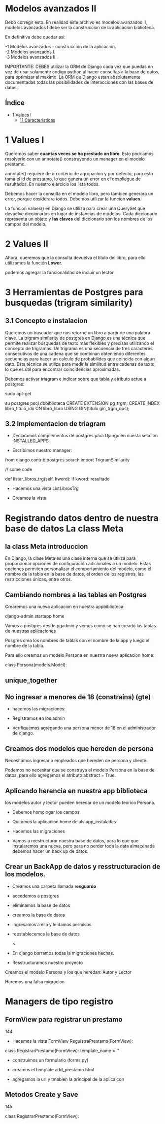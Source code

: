 # Modelos avanzados II

Debo corregir esto. En realidad este archivo es modelos avanzados II, modelos avanzados I debe ser la construccion de la aplicacion biblioteca.

En definitiva debe quedar asi:

-1 Modelos avanzados - construcción de la aplicación.\
-2 Modelos avanzados I.\
-3 Modelos avanzados II.

IMPORTANTE: DEBES utilizar la ORM de Django cada vez que puedas en vez de usar solamente codigo python al hacer consultas a la base de datos, para optimizar al maximo. La ORM de Django estan absolutamente documentadas todas las posibilidades de interacciones con las bases de datos.

## Índice

* [1 Values I](#1-Values-I)
  * [11 Características](#11-Caracteristicas)

# 1 Values I

Queremos saber **cuantas veces se ha prestado un libro**. Esto podriamos resolverlo con un annotate() construyendo un manager en el modelo prestamo.

annotate() requiere de un criterio de agrupacion y por defecto, para esto toma el id de prestamo, lo que genera un error en el despliegue de resultados. En nuestro ejercicio los lista todos.

Debemos hacer la consulta en el modelo libro, pero tambien generara un error, porque cosiderara todos. Debemos utilizar la funcion **values**.

La función values() en Django se utiliza para crear una QuerySet que devuelve diccionarios en lugar de instancias de modelos. Cada diccionario representa un objeto y **las claves** del diccionario son los nombres de los campos del modelo.

# 2 Values II

Ahora, queremos que la consulta devuelva el titulo del libro, para ello utilizamos la función **Lower**.

podemos agregar la funcionalidad de incluir un lector.

# 3 Herramientas de Postgres para busquedas (trigram similarity)

## 3.1 Concepto e instalacion

Queremos un buscador que nos retorne un libro a partir de una palabra clave. La trigram similarity de postgres en Django es una técnica que permite realizar búsquedas de texto más flexibles y precisas utilizando el concepto de trigramas. Un trigrama es una secuencia de tres caracteres consecutivos de una cadena que se combinan obteniendo diferentes secuencias para hacer un calculo de probabilides que coincida con algun dato. Esta técnica se utiliza para medir la similitud entre cadenas de texto, lo que es útil para encontrar coincidencias aproximadas.

Debemos activar triagram e indicar sobre que tabla y atributo actue a postgres:

sudo apt-get 

su postgres
psql dbbiblioteca
CREATE EXTENSION pg_trgm;
CREATE INDEX libro_titulo_idx ON libro_libro USING GIN(titulo gin_trgm_ops);

## 3.2 Implementacion de triagram

- Declaramos complementos de postgres para Django en nuesta seccion INSTALLED_APPS

- Escribimos nuestro manager:

from django.contrib.postgres.search import TrigramSimilarity

// some code

def listar_libros_trg(self, kword):
   if kword:
      resultado
      
- Hacemos una vista ListLibrosTrg

- Creamos la vista 

# Registrando datos dentro de nuestra base de datos La class Meta

## la class Meta introduccion

En Django, la clase Meta es una clase interna que se utiliza para proporcionar opciones de configuración adicionales a un modelo. Estas opciones permiten personalizar el comportamiento del modelo, como el nombre de la tabla en la base de datos, el orden de los registros, las restricciones únicas, entre otros.

## Cambiando nombres a las tablas en Postgres

Crearemos una nueva aplicacion en nuestra appbiblioteca:

django-admin startapp home

Vamos a postgres desde pgadmin y vemos como se han creado las tablas de nuestras aplicaciones

Posgres crea los nombres de tablas con el nombre de la app y luego el nombre de la tabla.

Para ello creamos un modelo Persona en nuestra nueva aplicacion home:

class Persona(models.Model):

## unique_together

## No  ingresar a menores de 18 (constrains) (gte)

- hacemos las migraciones:

- Registramos en los admin

- Verifiquemos agregando una persona menor de 18 en el administrador de django.

## Creamos dos modelos que hereden de persona

Necesitamos ingresar a empleados que hereden de persona y cliente.

Podemos no necesitar que se construya el modelo Persona en la base de datos, para ello agregamos el atributo abstract = True.

## Aplicando herencia en nuestra app biblioteca

los modelos autor y lector pueden heredar de un modelo teorico Persona.

- Debemos homologar los campos.

- Quitamos la aplicacion home de als app_instaladas
  
- Hacemos las migraciones

- Vamos a reestructurar nuestra base de datos, para lo que que instalaremos una nueva, pero para no perder toda la data almacenada debemos hacer un back up de datos.

## Crear un BackApp de datos y resstructuracion de los modelos.

- Creamos una carpeta llamada **resguardo**
- accedemos a postgres
- eliminamos la base de datos
- creamos la base de datos
  >
- ingresamos a ella y le damos permisos
- reestablecemos la base de datos

  <

- En django borramos todas la migraciones hechas.

- Resstructuramos nuestro proyecto

Creamos el modelo Persona y los que heredan: Autor y Lector

Haremos una falsa migracion

# Managers de tipo registro

## FormView para registrar un prestamo

144

- Hacemos la vista FormView ReguistraPrestamo(FormView):

class RegistrarPrestamo(FormView):
   template_name = ''

- construimos un formulario (forms.py)
  
- creamos el template add_prestamo.html
  
* agregamos la url y tmabien la principal de la aplicaicon

## Metodos Create y Save

145

class RegistrarPrestamo(FormView):











































